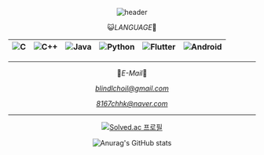 <div align="center">
  
![header](https://capsule-render.vercel.app/api?color=gradient&customColorList=0,2,4,5,30&text=CHOI_HYUK)



😺*LANGUAGE*🐶


| ![C](https://img.shields.io/badge/c-%2300599C.svg?style=for-the-badge&logo=c&logoColor=white&) | ![C++](https://img.shields.io/badge/c++-%2300599C.svg?style=for-the-badge&logo=c%2B%2B&logoColor=white&) | ![Java](https://img.shields.io/badge/java-%23ED8B00.svg?style=for-the-badge&logo=openjdk&logoColor=white&) | ![Python](https://img.shields.io/badge/python-3670A0?style=for-the-badge&logo=python&logoColor=ffdd54&) | ![Flutter](https://img.shields.io/badge/Flutter-02569B.svg?&style=for-the-badge&logo=Flutter&logoColor=white&)|![Android](https://img.shields.io/badge/Android-3DDC84.svg?&style=for-the-badge&logo=Android&logoColor=black&) |
|---|---|---|---|---|---| 

-------

🍉*E-Mail*🍇

*blindlchoil@gmail.com*

*8167chhk@naver.com*


------


[![Solved.ac 프로필](http://mazassumnida.wtf/api/v2/generate_badge?boj=choi8167)](https://solved.ac/choi8167)


![Anurag's GitHub stats](https://github-readme-stats.vercel.app/api?username=choi-hyk&show_icons=true&theme=radical)
</div> 
